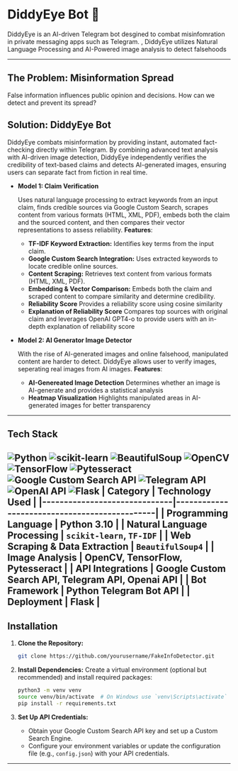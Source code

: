 # DiddyEye Bot 🦅

DiddyEye is an AI-driven Telegram bot desgined to combat misinfomration in private messaging apps such as Telegram. , DiddyEye utilizes Natural Language Processing and AI-Powered image analysis to detect falsehoods

---
## **The Problem**: Misinformation Spread
False information influences public opinion and decisions. How can we detect and prevent
its spread?

## **Solution**: DiddyEye Bot 
DiddyEye combats misinformation by providing instant, automated fact-checking directly within Telegram. By combining advanced text analysis with AI-driven image detection, DiddyEye independently verifies the credibility of text-based claims and detects AI-generated images, ensuring users can separate fact from fiction in real time.

- **Model 1: Claim Verification**  

  Uses natural language processing to extract keywords from an input claim, finds credible sources via Google Custom Search, scrapes content from various formats (HTML, XML, PDF), embeds both the claim and the sourced content, and then compares their vector representations to assess reliability.
  **Features**:
  - **TF-IDF Keyword Extraction:** Identifies key terms from the input claim.
  - **Google Custom Search Integration:** Uses extracted keywords to locate credible online sources.
  - **Content Scraping:** Retrieves text content from various formats (HTML, XML, PDF).
  - **Embedding & Vector Comparison:** Embeds both the claim and scraped content to compare similarity and determine credibility.
  - **Reliability Score** Provides a reliability score using cosine similarity
  - **Explanation of Reliability Score** Compares top sources with original claim and leverages OpenAI GPT4-o to provide users with an in-depth explanation of reliability score

- **Model 2: AI Generator Image Detector**

  With the rise of AI-generated images and online falsehood, manipulated content are harder to detect. DiddyEye allows user to verify images, seperating real images from AI images.
  **Features**:
  - **AI-Genereated Image Detection** Determines whether an image is AI-generate and provides a statistical analysis
  - **Heatmap Visualization** Highlights manipulated areas in AI-generated images for better transparency

---

## Tech Stack 
![Python](https://img.shields.io/badge/-Python-3776AB?logo=python&logoColor=white)
![scikit-learn](https://img.shields.io/badge/-Scikit%20Learn-F7931E?logo=scikit-learn&logoColor=white)
![BeautifulSoup](https://img.shields.io/badge/-BeautifulSoup-009688?logo=beautifulsoup&logoColor=white)
![OpenCV](https://img.shields.io/badge/-OpenCV-5C3EE8?logo=opencv&logoColor=white)
![TensorFlow](https://img.shields.io/badge/-TensorFlow-FF6F00?logo=tensorflow&logoColor=white)
![Pytesseract](https://img.shields.io/badge/-Pytesseract-7F7F7F?logo=tesseract&logoColor=white)
![Google Custom Search API](https://img.shields.io/badge/-Google%20Search%20API-4285F4?logo=google&logoColor=white)
![Telegram API](https://img.shields.io/badge/-Telegram%20API-26A5E4?logo=telegram&logoColor=white)
![OpenAI API](https://img.shields.io/badge/-OpenAI%20API-412991?logo=openai&logoColor=white)
![Flask](https://img.shields.io/badge/-Flask-000000?logo=flask&logoColor=white)
| **Category**                 | **Technology Used**                           |
|------------------------------|----------------------------------------------|
| **Programming Language**     | Python 3.10                                   |
| **Natural Language Processing** | `scikit-learn`, `TF-IDF`    |
| **Web Scraping & Data Extraction** | `BeautifulSoup4` |
| **Image Analysis**        | OpenCV, TensorFlow, Pytesseract              |
| **API Integrations**         | Google Custom Search API, Telegram API, Openai API      |
| **Bot Framework**            | Python Telegram Bot API                      |
| **Deployment**               | Flask             |
---

## Installation

1. **Clone the Repository:**
   ```bash
   git clone https://github.com/yourusername/FakeInfoDetector.git
   ```

2. **Install Dependencies:**
   Create a virtual environment (optional but recommended) and install required packages:
   ```bash
   python3 -m venv venv
   source venv/bin/activate  # On Windows use `venv\Scripts\activate`
   pip install -r requirements.txt
   ```

3. **Set Up API Credentials:**
    - Obtain your Google Custom Search API key and set up a Custom Search Engine.
    - Configure your environment variables or update the configuration file (e.g., `config.json`) with your API credentials.
---
